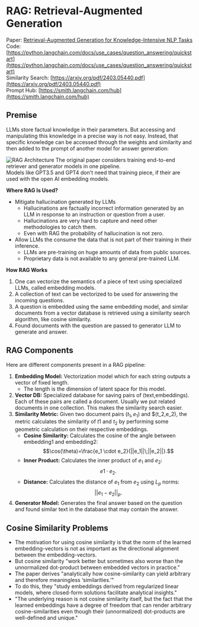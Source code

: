 # RAG: Retrieval-Augmented Generation
Paper: [Retrieval-Augmented Generation for Knowledge-Intensive NLP Tasks](https://arxiv.org/pdf/2005.11401v4.pdf)  
Code: [https://python.langchain.com/docs/use_cases/question_answering/quickstart](https://python.langchain.com/docs/use_cases/question_answering/quickstart)  
Similarity Search: [https://arxiv.org/pdf/2403.05440.pdf](https://arxiv.org/pdf/2403.05440.pdf)  
Prompt Hub: [https://smith.langchain.com/hub](https://smith.langchain.com/hub)

## Premise
LLMs store factual knowledge in their parameters. But accessing and manipulating this knowledge in a precise way is not easy. Instead, that specific knowledge can be accessed through the weights and similarity and then added to the prompt of another model for answer generation:

![RAG Architecture](readme_data/rag1.png)
The original paper considers training end-to-end retriever and generator models in one pipeline.   
Models like GPT3.5 and GPT4 don't need that training piece, if their are used with the open AI embedding models.

**Where RAG Is Used?** 
* Mitigate hallucination generated by LLMs
    * Hallucinations are factually incorrect information generated by an LLM in response to an instruction or question from a user. 
    * Hallucinations are very hard to capture and need other methodologies to catch them.
    * Even with RAG the probability of hallucination is not zero.
* Allow LLMs the consume the data that is not part of their training in their inference. 
    * LLMs are pre-training on huge amounts of data from public sources. 
    * Proprietary data is not available to any general pre-trained LLM.

**How RAG Works**  
1. One can vectorize the semantics of a piece of text using specialized LLMs, called embedding models. 
2. A collection of text can be vectorized to be used for answering the incoming questions. 
3. A question is embedded using the same embedding model, and similar documents from a vector database is retrieved using a similarity search algorithm, like cosine similarity.
4. Found documents with the question are passed to generator LLM to generate and answer.


## RAG Components
Here are different components present in a RAG pipeline:
1. **Embedding Model:** Vectorization model which for each string outputs a vector of fixed length. 
    * The length is the dimension of latent space for this model.
3. **Vector DB:** Specialized database for saving pairs of (text,embeddings). Each of these pairs are called a document. Usually we put related documents in one collection. This makes the similarity search easier.
2. **Similarity Metric:** Given two document pairs $(t_1,e_1)$ and $(t_2,e_2), the metric calculates the similarity of $t1$ and $t_2$ by performing some geometric calculation on their respective embeddings. 
    * **Cosine Similarity:** Calculates the cosine of the angle between embedding1 and embedding2:
    $$\cos(\theta)=\frac{e_1 \cdot e_2}{||e_1||\;||e_2||}.$$
    * **Inner Product:** Calculates the inner product of $e_1$ and $e_2$:
    $$e1\cdot e_2.$$
    * **Distance:** Calculates the distance of $e_1$ from $e_2$ using $L_p$ norms:
    $$||e_1-e_2||_p.$$
4. **Generator Model:** Generates the final answer based on the question and found similar text in the database that may contain the answer.

## Cosine Similarity Problems
* The motivation for using cosine similarity is that the norm of the learned embedding-vectors is not as important as the directional alignment between the embedding-vectors.
* But cosine similarity "work better but sometimes also worse than the unnormalized dot-product between embedded vectors in practice."
* The paper derives "analytically how cosine-similarity can yield arbitrary and therefore meaningless ‘similarities.’" 
* To do this, they "study embeddings derived from regularized linear models, where closed-form solutions facilitate analytical insights."
* "The underlying reason is not cosine similarity itself, but the fact that the learned embeddings have a degree of freedom that can render arbitrary cosine-similarities even though their (unnormalized) dot-products are well-defined and unique."
